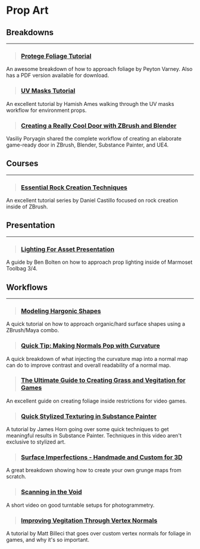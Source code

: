 # Prop Art

## Breakdowns
___

> ### [Protege Foliage Tutorial](https://www.artstation.com/artwork/Z4v5N)
An awesome breakdown of how to approach foliage by Peyton Varney. Also has a PDF version available for download.
<!-- -->


> ### [UV Masks Tutorial](https://www.artstation.com/marketplace/p/p3Mn/uv-masks-tutorial-barricade-bus-asset?utm_source=artstation&utm_medium=referral&utm_campaign=homepage&utm_term=marketplace)
An excellent tutorial by Hamish Ames walking through the UV masks workflow for environment props.
<!-- -->


> ### [Creating a Really Cool Door with ZBrush and Blender](https://80.lv/articles/creating-a-game-asset-in-zbrush-and-blender/?s=09)
Vasiliy Poryagin shared the complete workflow of creating an elaborate game-ready door in ZBrush, Blender, Substance Painter, and UE4.
<!-- -->


## Courses
___

> ### [Essential Rock Creation Techniques](https://www.artstation.com/marketplace/p/poko/essential-rock-creation-techniques-daniel-castillo?utm_source=artstation&utm_medium=referral&utm_campaign=homepage&utm_term=marketplace)
An excellent tutorial series by Daniel Castillo focused on rock creation inside of ZBrush.
<!-- -->


## Presentation
___

> ### [Lighting For Asset Presentation](https://www.artstation.com/benbolton/blog/YPL3/lighting-for-asset-presentation)
A guide by Ben Bolten on how to approach prop lighting inside of Marmoset Toolbag 3/4.
<!-- -->


## Workflows
___

> ### [Modeling Hargonic Shapes](https://www.artstation.com/artwork/rRbAVE)
A quick tutorial on how to approach organic/hard surface shapes using a ZBrush/Maya combo.
<!-- -->


> ### [Quick Tip: Making Normals Pop with Curvature](https://twitter.com/damjanmx/status/1309539929572225024?s=19)
A quick breakdown of what injecting the curvature map into a normal map can do to improve contrast and overall readability of a normal map.
<!-- -->


> ### [The Ultimate Guide to Creating Grass and Vegitation for Games](https://www.youtube.com/watch?v=ek9kK6zmMf8)
An excellent guide on creating foliage inside restrictions for video games.
<!-- -->


> ### [Quick Stylized Texturing in Substance Painter](https://www.youtube.com/watch?v=Oc2gcNVQmDw)
A tutorial by James Horn going over some quick techniques to get meaningful results in Substance Painter. Techniques in this video aren't exclusive to stylized art.
<!-- -->


> ### [Surface Imperfections - Handmade and Custom for 3D](https://www.youtube.com/watch?v=oWos9wUUlbg)
A great breakdown showing how to create your own grunge maps from scratch.
<!-- -->


> ### [Scanning in the Void](https://www.youtube.com/watch?v=Il6LVXqSlRg)
A short video on good turntable setups for photogrammetry.
<!-- -->


> ### [Improving Vegitation Through Vertex Normals](https://www.artstation.com/artwork/w6nQ96)
A tutorial by Matt Billeci that goes over custom vertex normals for foliage in games, and why it's so important.
<!-- -->

